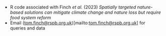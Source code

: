 * R code associated with Finch _et al._ (2023) _Spatially targeted nature-based solutions can mitigate climate change and nature loss but require food system reform_
* Email (tom.finch@rspb.org.uk)[mailto:tom.finch@rspb.org.uk] for queries and data

